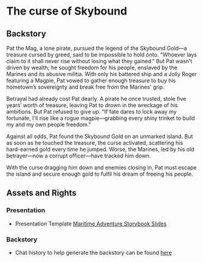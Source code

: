 # The curse of Skybound

## Backstory
Pat the Mag, a lone pirate, pursued the legend of the Skybound Gold—a treasure cursed by greed, said to be impossible to hold onto. "Whoever lays claim to it shall never rise without losing what they gained."  But Pat wasn’t driven by wealth; he sought freedom for his people, enslaved by the Marines and its abusive militia. With only his battered ship and a Jolly Roger featuring a Magpie, Pat vowed to gather enough treasure to buy his hometown’s sovereignty and break free from the Marines' grip.


Betrayal had already cost Pat dearly. A pirate he once trusted, stole five years’ worth of treasure, leaving Pat to drown in the wreckage of his ambitions. But Pat refused to give up. "If fate dares to lock away my fortunate, I'll rise like a rogue magpie—grabbing every shiny trinket to build my and my own people freedom."


Against all odds, Pat found the Skybound Gold on an unmarked island. But as soon as he touched the treasure, the curse activated, scattering his hard-earned gold every time he jumped. Worse, the Marines, led by his old betrayer—now a corrupt officer—have tracked him down.


With the curse dragging him down and enemies closing in, Pat must escape the island and secure enough gold to fulfil his dream of freeing his people.


## Assets and Rights

### Presentation
- Presentation Template [Maritime Adventure Storybook Slides](https://www.slidescarnival.com/template/maritime-adventure-storybook/59717)

### Backstory
- Chat history to help generate the backstory can be found [here](Docs/backstory-chat-ref.txt)



